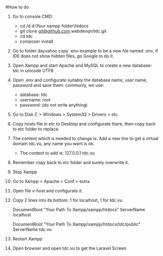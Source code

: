#How to do
1. Go to console CMD: 
    - cd /d d:\Your xampp folder\htdocs
    - git clone git@github.com:webdevqn/tdc.git
    - cd tdc
    - composer install
2. Go to folder dayvahoc copy .env-example to be a new file named .env, if IDE does not show hidden files, go Google to do it.
3. Open Xampp and start Apache and MySQL to create a new database: tdc in unicode UTF8
4. Open .env and configurate suitably the database name, user name, password and save them: commonly, we use:
    - database: tdc
    - username: root
    - password: (do not write anything)
5. Go to Disk C > Windows > System32 > Drivers > etc.
6. Copy hosts file in etc to Desktop and configurate there, then copy back to etc folder to replace.
7. The content which is needed to change is: Add a new line to get a virtual domain tdc.vu, any name you want is ok.
    - The content to add is: 127.0.0.1  tdc.vu
8. Remember copy back to etc folder and surely overwrite it.
9. Stop Xampp
10. Go to Xampp > Apache > Conf > extra 
11. Open file v-host and configurate it.
12. Copy 2 lines into its bottom: 1 for localhost, 1 for tdc.vu

    DocumentRoot "Your Path To Xampp/xampp/htdocs"
    ServerName localhost

    DocumentRoot "Your Path To Xampp/xampp/htdocs/tdc/public"
    ServerName tdc.vu

13. Restart Xampp
14. Open browser and open tdc.vu to get the Laravel Screen